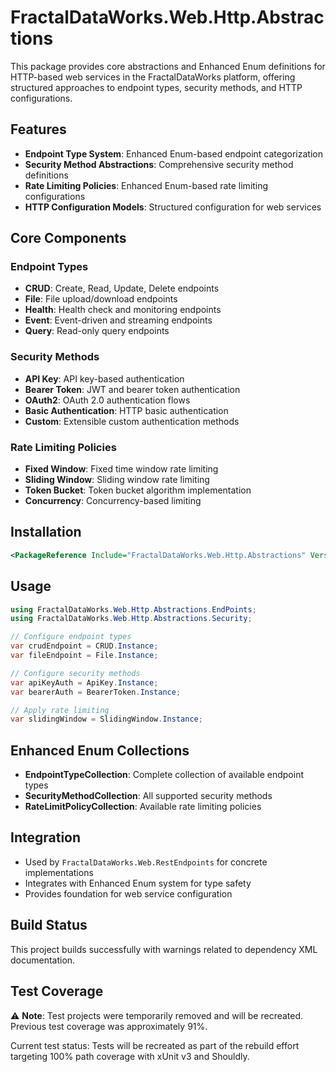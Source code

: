 # FractalDataWorks.Web.Http.Abstractions

This package provides core abstractions and Enhanced Enum definitions for HTTP-based web services in the FractalDataWorks platform, offering structured approaches to endpoint types, security methods, and HTTP configurations.

## Features

- **Endpoint Type System**: Enhanced Enum-based endpoint categorization
- **Security Method Abstractions**: Comprehensive security method definitions
- **Rate Limiting Policies**: Enhanced Enum-based rate limiting configurations
- **HTTP Configuration Models**: Structured configuration for web services

## Core Components

### Endpoint Types
- **CRUD**: Create, Read, Update, Delete endpoints
- **File**: File upload/download endpoints  
- **Health**: Health check and monitoring endpoints
- **Event**: Event-driven and streaming endpoints
- **Query**: Read-only query endpoints

### Security Methods
- **API Key**: API key-based authentication
- **Bearer Token**: JWT and bearer token authentication
- **OAuth2**: OAuth 2.0 authentication flows
- **Basic Authentication**: HTTP basic authentication
- **Custom**: Extensible custom authentication methods

### Rate Limiting Policies
- **Fixed Window**: Fixed time window rate limiting
- **Sliding Window**: Sliding window rate limiting
- **Token Bucket**: Token bucket algorithm implementation
- **Concurrency**: Concurrency-based limiting

## Installation

```xml
<PackageReference Include="FractalDataWorks.Web.Http.Abstractions" Version="1.0.0" />
```

## Usage

```csharp
using FractalDataWorks.Web.Http.Abstractions.EndPoints;
using FractalDataWorks.Web.Http.Abstractions.Security;

// Configure endpoint types
var crudEndpoint = CRUD.Instance;
var fileEndpoint = File.Instance;

// Configure security methods
var apiKeyAuth = ApiKey.Instance;
var bearerAuth = BearerToken.Instance;

// Apply rate limiting
var slidingWindow = SlidingWindow.Instance;
```

## Enhanced Enum Collections

- **EndpointTypeCollection**: Complete collection of available endpoint types
- **SecurityMethodCollection**: All supported security methods
- **RateLimitPolicyCollection**: Available rate limiting policies

## Integration

- Used by `FractalDataWorks.Web.RestEndpoints` for concrete implementations
- Integrates with Enhanced Enum system for type safety
- Provides foundation for web service configuration

## Build Status

This project builds successfully with warnings related to dependency XML documentation.

## Test Coverage

⚠️ **Note**: Test projects were temporarily removed and will be recreated. Previous test coverage was approximately 91%.

Current test status: Tests will be recreated as part of the rebuild effort targeting 100% path coverage with xUnit v3 and Shouldly.